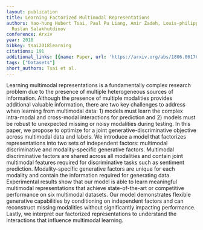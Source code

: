 ```yaml
---
layout: publication
title: Learning Factorized Multimodal Representations
authors: Yao-hung Hubert Tsai, Paul Pu Liang, Amir Zadeh, Louis-philippe Morency,
  Ruslan Salakhutdinov
conference: Arxiv
year: 2018
bibkey: tsai2018learning
citations: 191
additional_links: [{name: Paper, url: 'https://arxiv.org/abs/1806.06176'}]
tags: ["Datasets"]
short_authors: Tsai et al.
---
```

Learning multimodal representations is a fundamentally complex research
problem due to the presence of multiple heterogeneous sources of information.
Although the presence of multiple modalities provides additional valuable
information, there are two key challenges to address when learning from
multimodal data: 1) models must learn the complex intra-modal and cross-modal
interactions for prediction and 2) models must be robust to unexpected missing
or noisy modalities during testing. In this paper, we propose to optimize for a
joint generative-discriminative objective across multimodal data and labels. We
introduce a model that factorizes representations into two sets of independent
factors: multimodal discriminative and modality-specific generative factors.
Multimodal discriminative factors are shared across all modalities and contain
joint multimodal features required for discriminative tasks such as sentiment
prediction. Modality-specific generative factors are unique for each modality
and contain the information required for generating data. Experimental results
show that our model is able to learn meaningful multimodal representations that
achieve state-of-the-art or competitive performance on six multimodal datasets.
Our model demonstrates flexible generative capabilities by conditioning on
independent factors and can reconstruct missing modalities without
significantly impacting performance. Lastly, we interpret our factorized
representations to understand the interactions that influence multimodal
learning.
